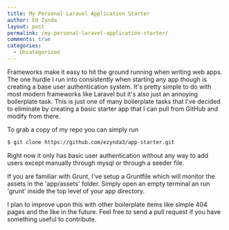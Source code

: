 ```yaml
---
title: My Personal Laravel Application Starter
author: Ed Zynda
layout: post
permalink: /my-personal-laravel-application-starter/
comments: true
categories:
  - Uncategorized
---
```

Frameworks make it easy to hit the ground running when writing web apps. The one hurdle I run into consistently when starting any app though is creating a base user authentication system. It's pretty simple to do with most modern frameworks like Laravel but it's also just an annoying boilerplate task. This is just one of many boilerplate tasks that I've decided to eliminate by creating a basic starter app that I can pull from GitHub and modify from there.

To grab a copy of my repo you can simply run

```bash
$ git clone https://github.com/ezynda3/app-starter.git  
```

Right now it only has basic user authentication without any way to add users except manually through mysql or through a seeder file.

If you are familiar with Grunt, I've setup a Gruntfile which will monitor the assets in the 'app/assets' folder. Simply open an empty terminal an run 'grunt' inside the top level of your app directory.

I plan to improve upon this with other boilerplate items like simple 404 pages and the like in the future. Feel free to send a pull request if you have something useful to contribute.